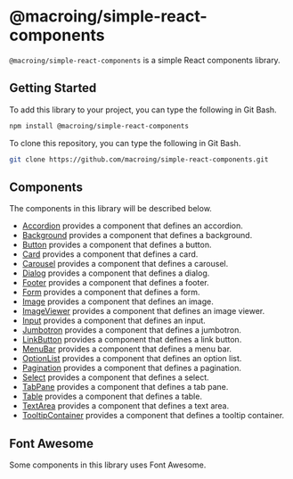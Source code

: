 # @macroing/simple-react-components

`@macroing/simple-react-components` is a simple React components library.

## Getting Started

To add this library to your project, you can type the following in Git Bash.

```bash
npm install @macroing/simple-react-components
```

To clone this repository, you can type the following in Git Bash.

```bash
git clone https://github.com/macroing/simple-react-components.git
```

## Components

The components in this library will be described below.

- [Accordion](https://github.com/macroing/simple-react-components/tree/master/documentation/accordion) provides a component that defines an accordion.
- [Background](https://github.com/macroing/simple-react-components/tree/master/documentation/background) provides a component that defines a background.
- [Button](https://github.com/macroing/simple-react-components/tree/master/documentation/button) provides a component that defines a button.
- [Card](https://github.com/macroing/simple-react-components/tree/master/documentation/card) provides a component that defines a card.
- [Carousel](https://github.com/macroing/simple-react-components/tree/master/documentation/carousel) provides a component that defines a carousel.
- [Dialog](https://github.com/macroing/simple-react-components/tree/master/documentation/dialog) provides a component that defines a dialog.
- [Footer](https://github.com/macroing/simple-react-components/tree/master/documentation/footer) provides a component that defines a footer.
- [Form](https://github.com/macroing/simple-react-components/tree/master/documentation/form) provides a component that defines a form.
- [Image](https://github.com/macroing/simple-react-components/tree/master/documentation/image) provides a component that defines an image.
- [ImageViewer](https://github.com/macroing/simple-react-components/tree/master/documentation/image-viewer) provides a component that defines an image viewer.
- [Input](https://github.com/macroing/simple-react-components/tree/master/documentation/input) provides a component that defines an input.
- [Jumbotron](https://github.com/macroing/simple-react-components/tree/master/documentation/jumbotron) provides a component that defines a jumbotron.
- [LinkButton](https://github.com/macroing/simple-react-components/tree/master/documentation/link-button) provides a component that defines a link button.
- [MenuBar](https://github.com/macroing/simple-react-components/tree/master/documentation/menu-bar) provides a component that defines a menu bar.
- [OptionList](https://github.com/macroing/simple-react-components/tree/master/documentation/option-list) provides a component that defines an option list.
- [Pagination](https://github.com/macroing/simple-react-components/tree/master/documentation/pagination) provides a component that defines a pagination.
- [Select](https://github.com/macroing/simple-react-components/tree/master/documentation/select) provides a component that defines a select.
- [TabPane](https://github.com/macroing/simple-react-components/tree/master/documentation/tab-pane) provides a component that defines a tab pane.
- [Table](https://github.com/macroing/simple-react-components/tree/master/documentation/table) provides a component that defines a table.
- [TextArea](https://github.com/macroing/simple-react-components/tree/master/documentation/text-area) provides a component that defines a text area.
- [TooltipContainer](https://github.com/macroing/simple-react-components/tree/master/documentation/tooltip-container) provides a component that defines a tooltip container.

## Font Awesome

Some components in this library uses Font Awesome.
